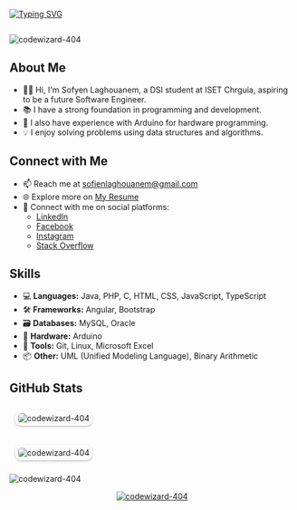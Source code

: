 <a href="https://git.io/typing-svg"><img src="https://readme-typing-svg.demolab.com?font=Fira+Code&size=30&duration=2000&pause=1000&color=2465F7&center=true&vCenter=true&random=false&width=600&lines=Hi%F0%9F%91%8B%2C+I'm+LAGHOUANEM+Sofyen;DSI+student+at+ISET+Chrguia;Future+Software+Engineer" alt="Typing SVG" /></a>
<pre></pre>
<p align="left">
    <img src="https://komarev.com/ghpvc/?username=codewizard-404&label=Profile%20views&color=0e75b6&style=flat"
        alt="codewizard-404" />
</p>

## About Me

- 👨‍💻 Hi, I'm Sofyen Laghouanem, a DSI student at ISET Chrguia, aspiring to be a future Software Engineer.
- 📚 I have a strong foundation in programming and development.
- 🤖 I also have experience with Arduino for hardware programming.
- 💡 I enjoy solving problems using data structures and algorithms.

## Connect with Me

- 📫 Reach me at [sofienlaghouanem@gmail.com](mailto:sofienlaghouanem@gmail.com)
- 🌐 Explore more on [My Resume](https://cvdesignr.com/p/6287a22e86d2d)
- 📱 Connect with me on social platforms:
  - [LinkedIn](https://linkedin.com/in/sofyen-laghouanem)
  - [Facebook](https://fb.com/sofien.laghouanem)
  - [Instagram](https://instagram.com/sofyen.laghouanem)
  - [Stack Overflow](https://stackoverflow.com/users/sofyen-laghouanem)

## Skills

- 💻 **Languages:** Java, PHP, C, HTML, CSS, JavaScript, TypeScript
- 🛠️ **Frameworks:** Angular, Bootstrap
- 🗃️ **Databases:** MySQL, Oracle
- 🤖 **Hardware:** Arduino
- 🧰 **Tools:** Git, Linux, Microsoft Excel
- 📦 **Other:** UML (Unified Modeling Language), Binary Arithmetic

## GitHub Stats
   
<p>
        <img 
            src="https://github-readme-stats.vercel.app/api/top-langs?username=codewizard-404&show_icons=true&locale=en&layout=compact&theme=onedark"
            alt="codewizard-404"
            style="margin: 10px; border-radius: 10px; padding:5px;box-shadow: rgba(50, 50, 93, 0.25) 0px 2px 5px -1px, rgba(0, 0, 0, 0.3) 0px 1px 3px -1px;" />
    </p>
    <p>
        <img 
            src="https://github-readme-stats.vercel.app/api?username=codewizard-404&show_icons=true&locale=en&theme=onedark"
            alt="codewizard-404"
            style="margin: 10px; border-radius: 10px; padding:5px;box-shadow: rgba(50, 50, 93, 0.25) 0px 2px 5px -1px, rgba(0, 0, 0, 0.3) 0px 1px 3px -1px;" />
    </p>
    <p>
        <img src="https://github-readme-streak-stats.herokuapp.com/?user=codewizard-404&theme=onedark"
            alt="codewizard-404" />
    </p>
<p align="center">
    <a href="https://github.com/ryo-ma/github-profile-trophy">
        <img src="https://github-profile-trophy.vercel.app/?username=codewizard-404&theme=onedark"
            alt="codewizard-404" />
    </a>
</p>
